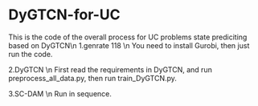 # DyGTCN-for-UC
This is the code of the overall process for UC problems state prediciting based on DyGTCN\n
1.genrate 118 \n
You need to install Gurobi, then just run the code.

2.DyGTCN \n
First read the requirements in DyGTCN, and run preprocess_all_data.py, then run train_DyGTCN.py.

3.SC-DAM \n
Run in sequence.
